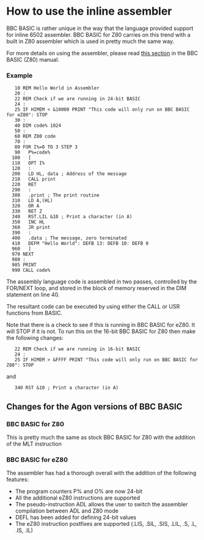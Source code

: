 # How to use the inline assembler

BBC BASIC is rather unique in the way that the language provided support for inline 6502 assembler. BBC BASIC for Z80 carries on this trend with a built in Z80 assembler which is used in pretty much the same way.

For more details on using the assembler, please read [this section](https://oldpatientsea.github.io/agon-bbc-basic-manual/0.1/bbc3.html) in the BBC BASIC (Z80) manual.

### Example

```
   10 REM Hello World in Assembler
   20 :
   22 REM Check if we are running in 24-bit BASIC
   24 :
   25 IF HIMEM < &10000 PRINT "This code will only run on BBC BASIC for eZ80": STOP
   30 :
   40 DIM code% 1024
   50 :
   60 REM Z80 code
   70 :
   80 FOR I%=0 TO 3 STEP 3
   90   P%=code%
  100   [
  110   OPT I%
  120   :
  200   LD HL, data ; Address of the message
  210   CALL print
  220   RET
  290   :
  300   .print ; The print routine
  310   LD A,(HL)
  320   OR A
  330   RET Z
  340   RST.LIL &10 ; Print a character (in A)
  350   INC HL
  360   JR print
  390   :
  400   .data ; The message, zero terminated
  410   DEFM "Hello World": DEFB 13: DEFB 10: DEFB 0
  960   ]
  970 NEXT
  980 :
  985 PRINT
  990 CALL code%
```
The assembly language code is assembled in two passes, controlled by the FOR/NEXT loop, and stored in the block of memory reserved in the DIM statement on line 40.

The resultant code can be executed by using either the CALL or USR functions from BASIC.

Note that there is a check to see if this is running in BBC BASIC for eZ80. It will STOP if it is not. To run this on the 16-bit BBC BASIC for Z80 then make the following changes:

```
   22 REM Check if we are running in 16-bit BASIC
   24 :
   25 IF HIMEM > &FFFF PRINT "This code will only run on BBC BASIC for Z80": STOP
```
and
```
   340 RST &10 ; Print a character (in A)

```

## Changes for the Agon versions of BBC BASIC

### BBC BASIC for Z80

This is pretty much the same as stock BBC BASIC for Z80 with the addition of the MLT instruction

### BBC BASIC for eZ80

The assembler has had a thorough overall with the addition of the following features:

- The program counters P% and O% are now 24-bit
- All the additional eZ80 instructions are supported
- The pseudo-instruction ADL allows the user to switch the assembler compilation between ADL and Z80 mode
- DEFL has been added for defining 24-bit values
- The eZ80 instruction postfixes are supported (.LIS, .SIL, .SIS, .LIL, .S, .L, .IS, .IL)